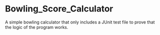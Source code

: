# Bowling_Score_Calculator

A simple bowling calculator that only includes a JUnit test file to prove that the logic of the program works.
